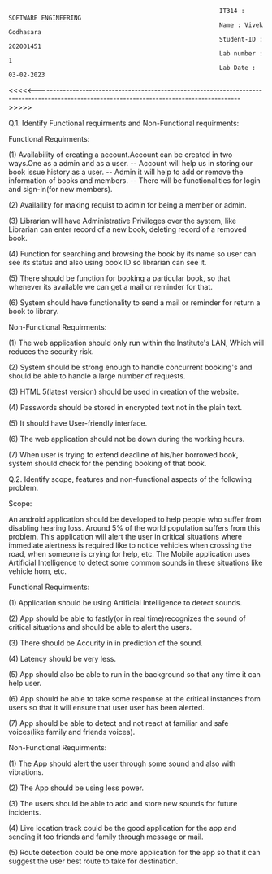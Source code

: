                                                               IT314 : SOFTWARE ENGINEERING 
                                                              Name : Vivek Godhasara
                                                              Student-ID : 202001451
                                                              Lab number : 1
                                                              Lab Date : 03-02-2023
<<<<<-------------------------------------------------------------------------------------------------------------------------------------------->>>>>

Q.1. Identify Functional requirments and Non-Functional requirments:

Functional Requirments:

(1) Availability of creating a account.Account can be created in two ways.One as a admin and as a user.
   -- Account will help us in storing our book issue history as a user.
   -- Admin it will help to add or remove the information of books and members.
   -- There will be functionalities for login and sign-in(for new members).


(2) Availaility for making requist to admin for being a member or admin.

(3) Librarian will have Administrative Privileges over the system, like Librarian can enter record of a new book, deleting record of a removed book.

(4) Function for searching and browsing the book by its name so user can see its status and also using book ID so librarian can see it.

(5) There should be function for booking a particular book, so that whenever its available we can get a mail or reminder for that.

(6) System should have functionality to send a mail or reminder for return a book to library.





Non-Functional Requirments:

(1) The web application should only run within the Institute's LAN, Which will reduces the security risk.

(2) System should be strong enough to handle concurrent booking's and should be able to handle a large number of requests.

(3) HTML 5(latest version) should be used in creation of the website.

(4) Passwords should be stored in encrypted text not in the plain text. 

(5) It should have User-friendly interface.

(6) The web application should not be down during the working hours.

(7) When user is trying to extend deadline of his/her borrowed book, system should check for the pending booking of that book.






Q.2. Identify scope, features and non-functional aspects of the following problem.


Scope:

An android application should be developed to help people who suffer from
disabling hearing loss.
Around 5% of the world population suffers from this problem. This application will
alert the user in critical situations where immediate alertness is required like to
notice vehicles when crossing the road, when someone is crying for help, etc. The
Mobile application uses Artificial Intelligence to detect some common sounds in these
situations like vehicle horn, etc.



Functional Requirments:

(1) Application should be using Artificial Intelligence to detect sounds.

(2) App should be able to fastly(or in real time)recognizes the sound of critical situations and should be able to alert the users.

(3) There should be Accurity in in prediction of the sound.

(4) Latency should be very less.

(5) App should also be able to run in the background so that any time it can help user.

(6) App should be able to take some response at the critical instances from users so that it will ensure that user user has been alerted.

(7) App should be able to detect and not react at familiar and safe voices(like family and friends voices).





Non-Functional Requirments:


(1) The App should alert the user through some sound and also with vibrations. 

(2) The App should be using less power.

(3) The users should be able to add and store new sounds for future incidents.

(4) Live location track could be the good application for the app and sending it too friends and family through message or mail. 

(5) Route detection could be one more application for the app so that it can suggest the user best route to take for destination.




